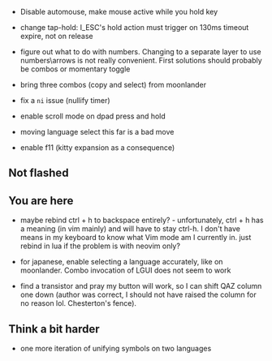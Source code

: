 - Disable automouse, make mouse active while you hold key

- change tap-hold: I_ESC's hold action must trigger on 130ms timeout expire, not on release

- figure out what to do with numbers. Changing to a separate layer to use numbers\arrows is not really 
  convenient. First solutions should probably be combos or momentary toggle

- bring three combos (copy and select) from moonlander

- fix a `ni` issue (nullify timer)

- enable scroll mode on dpad press and hold

- moving language select this far is a bad move

- enable f11 (kitty expansion as a consequence)

## Not flashed


## You are here

- maybe rebind ctrl + h to backspace entirely? - unfortunately, ctrl + h has a meaning (in vim mainly) and will have 
  to stay ctrl-h. I don't have means in my keyboard to know what Vim mode am I currently in.
  just rebind in lua if the problem is with neovim only?

- for japanese, enable selecting a language accurately, like on moonlander. Combo invocation of LGUI does not seem to work

- find a transistor and pray my button will work, so I can shift QAZ column one down (author was correct,
  I should not have raised the column for no reason lol. Chesterton's fence).

## Think a bit harder

- one more iteration of unifying symbols on two languages
